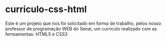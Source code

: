 # curriculo-css-html
 Este é um projeto que nos foi solicitado em forma de trabalho, pelos nosso professor de programação WEB do Senai, um curriculo realizado com as ferreamentas: HTML5 e CSS3
